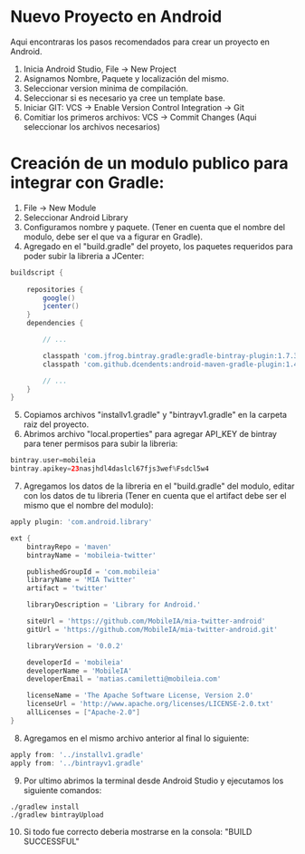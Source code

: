 # Nuevo Proyecto en Android
Aqui encontraras los pasos recomendados para crear un proyecto en Android.

1. Inicia Android Studio, File -> New Project
2. Asignamos Nombre, Paquete y localización del mismo.
3. Seleccionar version minima de compilación.
4. Seleccionar si es necesario ya cree un template base.
5. Iniciar GIT: VCS -> Enable Version Control Integration -> Git
6. Comitiar los primeros archivos: VCS -> Commit Changes (Aqui seleccionar los archivos necesarios)

# Creación de un modulo publico para integrar con Gradle:
1. File -> New Module
2. Seleccionar Android Library
3. Configuramos nombre y paquete. (Tener en cuenta que el nombre del modulo, debe ser el que va a figurar en Gradle).
4. Agregado en el "build.gradle" del proyeto, los paquetes requeridos para poder subir la libreria a JCenter:
```gradle
buildscript {
    
    repositories {
        google()
        jcenter()
    }
    dependencies {

        // ...

        classpath 'com.jfrog.bintray.gradle:gradle-bintray-plugin:1.7.3'
        classpath 'com.github.dcendents:android-maven-gradle-plugin:1.4.1'

        // ...
    }
}
```
5. Copiamos archivos "installv1.gradle" y "bintrayv1.gradle" en la carpeta raiz del proyecto.
6. Abrimos archivo "local.properties" para agregar API_KEY de bintray para tener permisos para subir la libreria:
```gradle
bintray.user=mobileia
bintray.apikey=23nasjhdl4daslcl67fjs3wef%Fsdcl5w4
```
7. Agregamos los datos de la libreria en el "build.gradle" del modulo, editar con los datos de tu libreria (Tener en cuenta que el artifact debe ser el mismo que el nombre del modulo):
```gradle
apply plugin: 'com.android.library'

ext {
    bintrayRepo = 'maven'
    bintrayName = 'mobileia-twitter'

    publishedGroupId = 'com.mobileia'
    libraryName = 'MIA Twitter'
    artifact = 'twitter'

    libraryDescription = 'Library for Android.'

    siteUrl = 'https://github.com/MobileIA/mia-twitter-android'
    gitUrl = 'https://github.com/MobileIA/mia-twitter-android.git'

    libraryVersion = '0.0.2'

    developerId = 'mobileia'
    developerName = 'MobileIA'
    developerEmail = 'matias.camiletti@mobileia.com'

    licenseName = 'The Apache Software License, Version 2.0'
    licenseUrl = 'http://www.apache.org/licenses/LICENSE-2.0.txt'
    allLicenses = ["Apache-2.0"]
}
```
8. Agregamos en el mismo archivo anterior al final lo siguiente:
```gradle
apply from: '../installv1.gradle'
apply from: '../bintrayv1.gradle'
```
9. Por ultimo abrimos la terminal desde Android Studio y ejecutamos los siguiente comandos:
```console
./gradlew install
./gradlew bintrayUpload
```
10. Si todo fue correcto deberia mostrarse en la consola: "BUILD SUCCESSFUL"